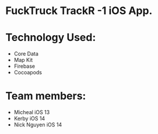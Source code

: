 # FuckTruck TrackR -1 iOS App.




# Technology Used:
- Core Data
- Map Kit 
- Firebase 
- Cocoapods

# Team members:

- Micheal iOS 13
- Kerby iOS 14
- Nick Nguyen iOS 14




